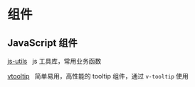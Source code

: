 # 组件

## JavaScript 组件

[js-utils](/packages/js-utils/README.md) &nbsp; js 工具库，常用业务函数

[vtooltip](/packages/vtooltip/README.md) &nbsp; 简单易用，高性能的 tooltip 组件，通过 `v-tooltip` 使用
